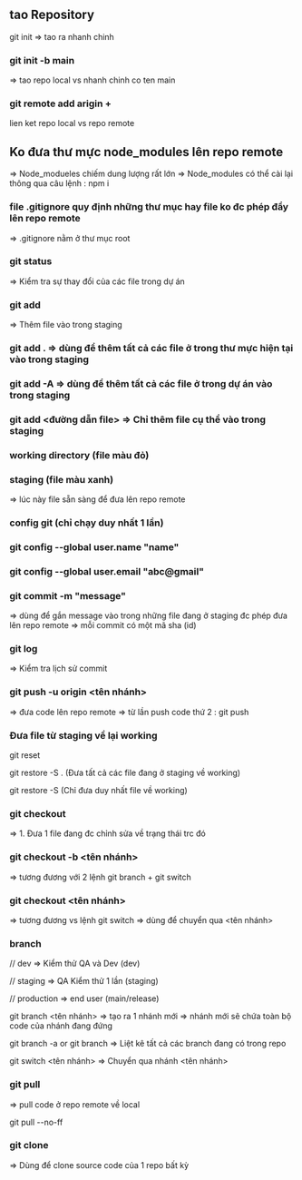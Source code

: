 ## tao Repository

git init
=> tao ra nhanh chinh

### git init -b main

=> tao repo local vs nhanh chinh co ten main

### git remote add arigin + <url repo>

lien ket repo local vs repo remote

## Ko đưa thư mực node_modules lên repo remote

=> Node_modueles chiếm dung lượng rất lớn
=> Node_modules có thể cài lại thông qua câu lệnh : npm i

### file .gitignore quy định những thư mục hay file ko đc phép đẩy lên repo remote

=> .gitignore nằm ở thư mục root

### git status

=> Kiểm tra sự thay đổi của các file trong dự án

### git add

=> Thêm file vào trong staging

### git add . => dùng để thêm tất cả các file ở trong thư mực hiện tại vào trong staging

### git add -A => dùng để thêm tất cả các file ở trong dự án vào trong staging

### git add <đường dẫn file> => Chỉ thêm file cụ thể vào trong staging

### working directory (file màu đỏ)

### staging (file màu xanh)

=> lúc này file sẵn sàng để đưa lên repo remote

### config git (chỉ chạy duy nhất 1 lần)

### git config --global user.name "name"

### git config --global user.email "abc@gmail"

### git commit -m "message"

=> dùng để gắn message vào trong những file đang ở staging đc phép đưa lên repo remote
=> mỗi commit có một mã sha (id)

### git log

=> Kiểm tra lịch sử commit

### git push -u origin <tên nhánh>

=> đưa code lên repo remote
=> từ lần push code thứ 2 : git push

### Đưa file từ staging về lại working

git reset

git restore -S . (Đưa tất cả các file đang ở staging về working)

git restore -S <url file> (Chỉ đưa duy nhất file về working)

### git checkout <url file>

=> 1. Đưa 1 file đang đc chỉnh sửa về trạng thái trc đó

### git checkout -b <tên nhánh>

=> tương đương với 2 lệnh git branch + git switch

### git checkout <tên nhánh>

=> tương đương vs lệnh git switch
=> dùng để chuyển qua <tên nhánh>

### branch

// dev => Kiểm thử QA và Dev (dev)

// staging => QA Kiểm thử 1 lần (staging)

// production => end user (main/release)

git branch <tên nhánh>
=> tạo ra 1 nhánh mới
=> nhánh mới sẽ chứa toàn bộ code của nhánh đang đứng

git branch -a or git branch
=> Liệt kê tất cả các branch đang có trong repo

git switch <tên nhánh>
=> Chuyển qua nhánh <tên nhánh>

### git pull

=> pull code ở repo remote về local

git pull --no-ff

### git clone <url repo>

=> Dùng để clone source code của 1 repo bất kỳ

